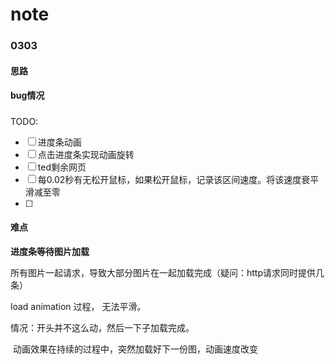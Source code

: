 # note

### 0303

#### 思路

#### bug情况

##### 

TODO:

* [ ]  进度条动画
* [ ] 点击进度条实现动画旋转
* [ ] ted剩余网页
* [ ] 每0.02秒有无松开鼠标，如果松开鼠标，记录该区间速度。将该速度衰平滑减至零
* [ ] 

#### 难点

**进度条等待图片加载**

所有图片一起请求，导致大部分图片在一起加载完成（疑问：http请求同时提供几条）

load animation 过程， 无法平滑。

情况：开头并不这么动，然后一下子加载完成。

​			动画效果在持续的过程中，突然加载好下一份图，动画速度改变